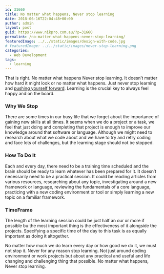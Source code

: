 ```yaml
---
id: 31660
title: No matter what happens, Never stop learning
date: 2018-06-16T22:04:48+00:00
author: admin
layout: post
guid: https://www.nikpro.com.au/?p=31660
permalink: /no-matter-what-happens-never-stop-learning/
featuredImage: ../../static/images/design-with-code.jpg
# featuredImage: ../../static/images/never-stop-learning.png
categories:
  - Web Development
tags:
  - learning
---
```

That is right. No matter what happens Never stop learning. It doesn&#8217;t matter how hard it might look or no matter what happens. Just never stop learning and [pushing yourself forward](https://www.nikpro.com.au/frustration-and-tiredness-is-your-enemy-to-improve-your-skills-and-grow/). Learning is the crucial key to always feel happy and on the board.

### Why We Stop

There are some times in our busy life that we forget about the importance of gaining new skills at all times. It seems when we do a project or a task, we feel that just doing and completing that project is enough to improve our knowledge around that software or language. Although we might need to research about what we code about and we have to try and retry coding and face lots of challenges, but the learning stage should not be stopped.

### How To Do It

Each and every day, there need to be a training time scheduled and the brain should be ready to learn whatever has been prepared for it. It doesn&#8217;t necessarily need to be a practical session. It could be reading articles from various resources, researching about any topic, investigating around a new framework or language, reviewing the fundamentals of a core language, practicing with a new coding environment or tool or simply learning a new topic on a familiar framework.

### TimeFrame

The length of the learning session could be just half an our or more if possible bu the most important thing is the effectiveness of it alongside the projects. Specifying a specific time of the day to this task is as equally important as doing it altogether.

No matter how much we do learn every day or how good we do it, we must not stop it. Never for any reason stop learning. Not just around coding environment or work projects but about any practical and useful and life changing and challenging thing that possible. No matter what happens, Never stop learning.

&nbsp;